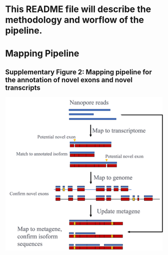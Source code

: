 # This README file will describe the methodology and worflow of the pipeline. 
# Mapping Pipeline
## Supplementary Figure 2: Mapping pipeline for the annotation of novel exons and novel transcripts
![alt text](https://github.com/Intro-Sci-Comp-UIowa/biol-4386-course-project-KTison/blob/run_pipeline/Methods/mapping_pipeline.png)

